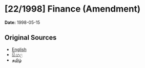 # [22/1998] Finance (Amendment)

**Date:** 1998-05-15

## Original Sources

- [English](https://documents.gov.lk/view/acts/1998/5/22-1998_E.pdf)
- [සිංහල](https://documents.gov.lk/view/acts/1998/5/22-1998_S.pdf)
- [தமிழ்](https://documents.gov.lk/view/acts/1998/5/22-1998_T.pdf)
